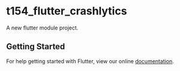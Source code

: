 # t154_flutter_crashlytics

A new flutter module project.

## Getting Started

For help getting started with Flutter, view our online
[documentation](https://flutter.dev/).
